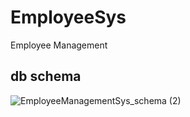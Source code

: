 # EmployeeSys
Employee Management

## db schema
![EmployeeManagementSys_schema (2)](https://user-images.githubusercontent.com/66476091/148653354-7e7236a9-1812-4fd1-b64e-d0fdca7a2cbe.png)

